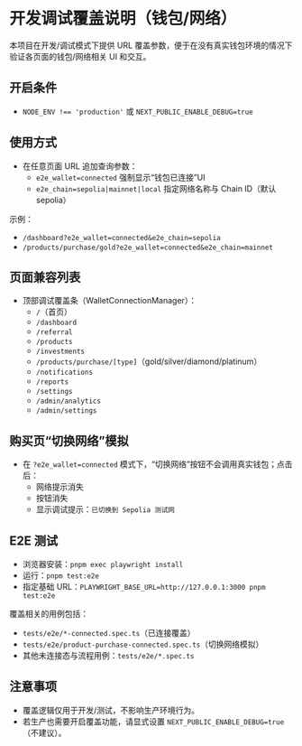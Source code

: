 # 开发调试覆盖说明（钱包/网络）

本项目在开发/调试模式下提供 URL 覆盖参数，便于在没有真实钱包环境的情况下验证各页面的钱包/网络相关 UI 和交互。

## 开启条件
- `NODE_ENV !== 'production'` 或 `NEXT_PUBLIC_ENABLE_DEBUG=true`

## 使用方式
- 在任意页面 URL 追加查询参数：
  - `e2e_wallet=connected` 强制显示“钱包已连接”UI
  - `e2e_chain=sepolia|mainnet|local` 指定网络名称与 Chain ID（默认 sepolia）

示例：
- `/dashboard?e2e_wallet=connected&e2e_chain=sepolia`
- `/products/purchase/gold?e2e_wallet=connected&e2e_chain=mainnet`

## 页面兼容列表
- 顶部调试覆盖条（WalletConnectionManager）：
  - `/`（首页）
  - `/dashboard`
  - `/referral`
  - `/products`
  - `/investments`
  - `/products/purchase/[type]`（gold/silver/diamond/platinum）
  - `/notifications`
  - `/reports`
  - `/settings`
  - `/admin/analytics`
  - `/admin/settings`

## 购买页“切换网络”模拟
- 在 `?e2e_wallet=connected` 模式下，“切换网络”按钮不会调用真实钱包；点击后：
  - 网络提示消失
  - 按钮消失
  - 显示调试提示：`已切换到 Sepolia 测试网`

## E2E 测试
- 浏览器安装：`pnpm exec playwright install`
- 运行：`pnpm test:e2e`
- 指定基础 URL：`PLAYWRIGHT_BASE_URL=http://127.0.0.1:3000 pnpm test:e2e`

覆盖相关的用例包括：
- `tests/e2e/*-connected.spec.ts`（已连接覆盖）
- `tests/e2e/product-purchase-connected.spec.ts`（切换网络模拟）
- 其他未连接态与流程用例：`tests/e2e/*.spec.ts`

## 注意事项
- 覆盖逻辑仅用于开发/测试，不影响生产环境行为。
- 若生产也需要开启覆盖功能，请显式设置 `NEXT_PUBLIC_ENABLE_DEBUG=true`（不建议）。
